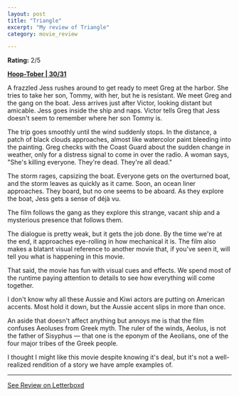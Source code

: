 ```yaml
---
layout: post
title: "Triangle"
excerpt: "My review of Triangle"
category: movie_review

---
```


**Rating:** 2/5

<b><a href="https://boxd.it/pRQY0/detail">Hoop-Tober | 30/31</a></b>

A frazzled Jess rushes around to get ready to meet Greg at the harbor. She tries to take her son, Tommy, with her, but he is resistant. We meet Greg and the gang on the boat. Jess arrives just after Victor, looking distant but amicable. Jess goes inside the ship and naps. Victor tells Greg that Jess doesn't seem to remember where her son Tommy is.

The trip goes smoothly until the wind suddenly stops. In the distance, a patch of black clouds approaches, almost like watercolor paint bleeding into the painting. Greg checks with the Coast Guard about the sudden change in weather, only for a distress signal to come in over the radio. A woman says, "She's killing everyone. They're dead. They're all dead."

The storm rages, capsizing the boat. Everyone gets on the overturned boat, and the storm leaves as quickly as it came. Soon, an ocean liner approaches. They board, but no one seems to be aboard. As they explore the boat, Jess gets a sense of déjà vu.

The film follows the gang as they explore this strange, vacant ship and a mysterious presence that follows them.

The dialogue is pretty weak, but it gets the job done. By the time we're at the end, it approaches eye-rolling in how mechanical it is. The film also makes a blatant visual reference to another movie that, if you've seen it, will tell you what is happening in this movie.

That said, the movie has fun with visual cues and effects. We spend most of the runtime paying attention to details to see how everything will come together.

I don't know why all these Aussie and Kiwi actors are putting on American accents. Most hold it down, but the Aussie accent slips in more than once.

An aside that doesn't affect anything but annoys me is that the film confuses Aeoluses from Greek myth. The ruler of the winds, Aeolus, is not the father of Sisyphus — that one is the eponym of the Aeolians, one of the four major tribes of the Greek people.

I thought I might like this movie despite knowing it's deal, but it's not a well-realized rendition of a story we have ample examples of.

<hr>

[See Review on Letterboxd](https://boxd.it/8CaNEZ)
